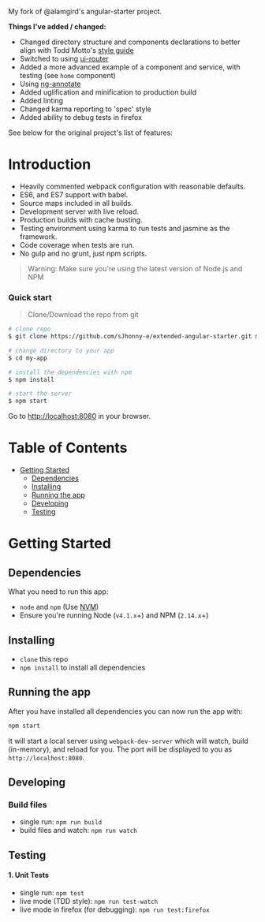 My fork of @alamgird's angular-starter project.  

**Things I've added / changed:**

* Changed directory structure and components declarations to better align with Todd Motto's [style guide](https://github.com/toddmotto/angular-styleguide)
* Switched to using [ui-router](https://github.com/angular-ui/ui-router)
* Added a more advanced example of a component and service, with testing (see `home` component)
* Using [ng-annotate](https://github.com/olov/ng-annotate/)
* Added uglification and minification to production build
* Added linting
* Changed karma reporting to 'spec' style
* Added ability to debug tests in firefox
 
See below for the original project's list of features:  

# Introduction

* Heavily commented webpack configuration with reasonable defaults.
* ES6, and ES7 support with babel.
* Source maps included in all builds.
* Development server with live reload.
* Production builds with cache busting.
* Testing environment using karma to run tests and jasmine as the framework.
* Code coverage when tests are run.
* No gulp and no grunt, just npm scripts.

>Warning: Make sure you're using the latest version of Node.js and NPM

### Quick start

> Clone/Download the repo from git

```bash
# clone repo
$ git clone https://github.com/sJhonny-e/extended-angular-starter.git my-app

# change directory to your app
$ cd my-app

# install the dependencies with npm
$ npm install

# start the server
$ npm start
```

Go to [http://localhost:8080](http://localhost:8080) in your browser.

# Table of Contents

* [Getting Started](#getting-started)
    * [Dependencies](#dependencies)
    * [Installing](#installing)
    * [Running the app](#running-the-app)
    * [Developing](#developing)
    * [Testing](#testing)

# Getting Started

## Dependencies

What you need to run this app:
* `node` and `npm` (Use [NVM](https://github.com/creationix/nvm))
* Ensure you're running Node (`v4.1.x`+) and NPM (`2.14.x`+)

## Installing

* `clone` this repo
* `npm install` to install all dependencies

## Running the app

After you have installed all dependencies you can now run the app with:
```bash
npm start
```

It will start a local server using `webpack-dev-server` which will watch, build (in-memory), and reload for you. The port will be displayed to you as `http://localhost:8080`.

## Developing

### Build files

* single run: `npm run build`
* build files and watch: `npm run watch`

## Testing

#### 1. Unit Tests

* single run: `npm test`
* live mode (TDD style): `npm run test-watch`
* live mode in firefox (for debugging): `npm run test:firefox`
